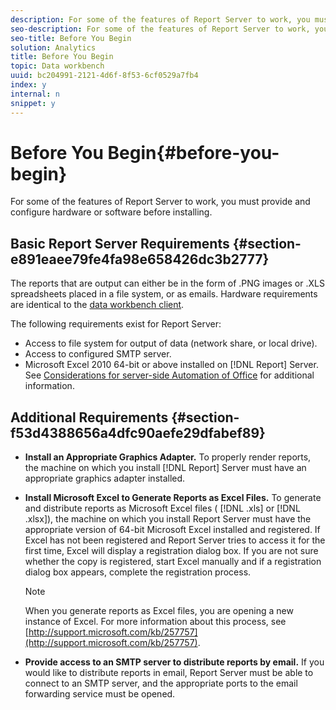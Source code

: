```yaml
---
description: For some of the features of Report Server to work, you must provide and configure hardware or software before installing.
seo-description: For some of the features of Report Server to work, you must provide and configure hardware or software before installing.
seo-title: Before You Begin
solution: Analytics
title: Before You Begin
topic: Data workbench
uuid: bc204991-2121-4d6f-8f53-6cf0529a7fb4
index: y
internal: n
snippet: y
---
```


# Before You Begin{#before-you-begin}

For some of the features of Report Server to work, you must provide and configure hardware or software before installing.

## Basic Report Server Requirements {#section-e891eaee79fe4fa98e658426dc3b2777}

The reports that are output can either be in the form of .PNG images or .XLS spreadsheets placed in a file system, or as emails. Hardware requirements are identical to the [data workbench client](http://marketing.adobe.com/resources/help/en_US/insight/install/index.html#Data_Workbench_Client_Minimum_System_Requirements).

The following requirements exist for Report Server:

* Access to file system for output of data (network share, or local drive). 
* Access to configured SMTP server. 
* Microsoft Excel 2010 64-bit or above installed on [!DNL Report] Server. See [Considerations for server-side Automation of Office](http://support.microsoft.com/kb/257757) for additional information.

## Additional Requirements {#section-f53d4388656a4dfc90aefe29dfabef89}

* **Install an Appropriate Graphics Adapter.** To properly render reports, the machine on which you install [!DNL Report] Server must have an appropriate graphics adapter installed. 

* **Install Microsoft Excel to Generate Reports as Excel Files.** To generate and distribute reports as Microsoft Excel files ( [!DNL .xls] or [!DNL .xlsx]), the machine on which you install Report Server must have the appropriate version of 64-bit Microsoft Excel installed and registered. If Excel has not been registered and Report Server tries to access it for the first time, Excel will display a registration dialog box. If you are not sure whether the copy is registered, start Excel manually and if a registration dialog box appears, complete the registration process.

  >[!NOTE]
  >
  >When you generate reports as Excel files, you are opening a new instance of Excel. For more information about this process, see [http://support.microsoft.com/kb/257757](http://support.microsoft.com/kb/257757).

* **Provide access to an SMTP server to distribute reports by email.** If you would like to distribute reports in email, Report Server must be able to connect to an SMTP server, and the appropriate ports to the email forwarding service must be opened.

